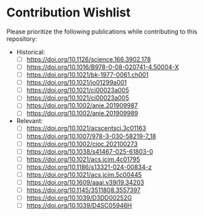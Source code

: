 # Contribution Wishlist
Please prioritize the following publications while contributing to this repository:

- Historical:
  - [ ] https://doi.org/10.1126/science.166.3902.178
  - [ ] https://doi.org/10.1016/B978-0-08-020741-4.50004-X
  - [ ] https://doi.org/10.1021/bk-1977-0061.ch001
  - [ ] https://doi.org/10.1021/jo01299a001
  - [ ] https://doi.org/10.1021/ci00023a005
  - [ ] https://doi.org/10.1021/ci00023a005
  - [ ] https://doi.org/10.1002/anie.201909987
  - [ ] https://doi.org/10.1002/anie.201909989

- Relevant:
  - [ ] https://doi.org/10.1021/acscentsci.3c01163
  - [ ] https://doi.org/10.1007/978-3-030-58219-7_18
  - [ ] https://doi.org/10.1002/cjoc.202100273
  - [ ] https://doi.org/10.1038/s41467-025-61803-0
  - [ ] https://doi.org/10.1021/acs.jcim.4c01795
  - [ ] https://doi.org/10.1186/s13321-024-00834-z
  - [ ] https://doi.org/10.1021/acs.jcim.5c00445
  - [ ] https://doi.org/10.1609/aaai.v39i19.34203
  - [ ] https://doi.org/10.1145/3511808.3557397
  - [ ] https://doi.org/10.1039/D3DD00252G
  - [ ] https://doi.org/10.1039/D4SC05946H

